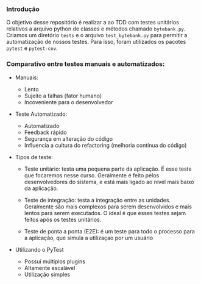 ### Introdução

O objetivo desse repositório é realizar a ao TDD com testes unitários relativos a arquivo python de classes e métodos chamado `bytebank.py`. Criamos um diretório `tests` e o arquivo `test_bytebank.py` para permitir a automatização de nossos testes. Para isso, foram utilizados os pacotes `pytest` e `pytest-cov`.

### Comparativo entre testes manuais e automatizados:
- Manuais:
    * Lento
    * Sujeito a falhas (fator humano)
    * Incoveniente para o desenvolvedor

- Teste Automatizado:
    * Automatizado
    * Feedback rápido
    * Segurança em alteração do código
    * Influencia a cultura do refactoring (melhoria contínua do código)

- Tipos de teste:
    * Teste unitário: testa uma pequena parte da aplicação. É esse teste que focaremos nesse curso.
    Geralmente é feito pelos desenvolvedores do sistema, e está mais ligado ao nível mais baixo da aplicação.

    * Teste de integração: testa a integração entre as unidades. Geralmente são mais complexos para
    serem desenvolvidos e mais lentos para serem executados. O ideal é que esses testes sejam feitos
    após os testes unitários.

    * Teste de ponta a ponta (E2E): é um teste para todo o processo para a aplicação, 
    que simula a utilizaçao por um usuário

- Utilizando o PyTest
    * Possui múltiplos plugins
    * Altamente escalável
    * Utilização simples